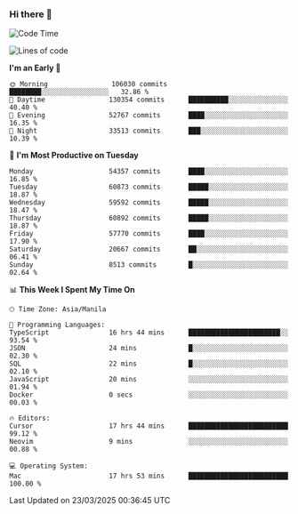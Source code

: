 ### Hi there 👋

<!--START_SECTION:waka-->
![Code Time](http://img.shields.io/badge/Code%20Time-5%2C952%20hrs%2015%20mins-blue)

![Lines of code](https://img.shields.io/badge/From%20Hello%20World%20I%27ve%20Written-122.2%20million%20lines%20of%20code-blue)

**I'm an Early 🐤** 

```text
🌞 Morning                106030 commits      ████████░░░░░░░░░░░░░░░░░   32.86 % 
🌆 Daytime                130354 commits      ██████████░░░░░░░░░░░░░░░   40.40 % 
🌃 Evening                52767 commits       ████░░░░░░░░░░░░░░░░░░░░░   16.35 % 
🌙 Night                  33513 commits       ███░░░░░░░░░░░░░░░░░░░░░░   10.39 % 
```
📅 **I'm Most Productive on Tuesday** 

```text
Monday                   54357 commits       ████░░░░░░░░░░░░░░░░░░░░░   16.85 % 
Tuesday                  60873 commits       █████░░░░░░░░░░░░░░░░░░░░   18.87 % 
Wednesday                59592 commits       █████░░░░░░░░░░░░░░░░░░░░   18.47 % 
Thursday                 60892 commits       █████░░░░░░░░░░░░░░░░░░░░   18.87 % 
Friday                   57770 commits       ████░░░░░░░░░░░░░░░░░░░░░   17.90 % 
Saturday                 20667 commits       ██░░░░░░░░░░░░░░░░░░░░░░░   06.41 % 
Sunday                   8513 commits        █░░░░░░░░░░░░░░░░░░░░░░░░   02.64 % 
```


📊 **This Week I Spent My Time On** 

```text
🕑︎ Time Zone: Asia/Manila

💬 Programming Languages: 
TypeScript               16 hrs 44 mins      ███████████████████████░░   93.54 % 
JSON                     24 mins             █░░░░░░░░░░░░░░░░░░░░░░░░   02.30 % 
SQL                      22 mins             █░░░░░░░░░░░░░░░░░░░░░░░░   02.10 % 
JavaScript               20 mins             ░░░░░░░░░░░░░░░░░░░░░░░░░   01.94 % 
Docker                   0 secs              ░░░░░░░░░░░░░░░░░░░░░░░░░   00.03 % 

🔥 Editors: 
Cursor                   17 hrs 44 mins      █████████████████████████   99.12 % 
Neovim                   9 mins              ░░░░░░░░░░░░░░░░░░░░░░░░░   00.88 % 

💻 Operating System: 
Mac                      17 hrs 53 mins      █████████████████████████   100.00 % 
```


 Last Updated on 23/03/2025 00:36:45 UTC
<!--END_SECTION:waka-->


<!--
**rad182/rad182** is a ✨ _special_ ✨ repository because its `README.md` (this file) appears on your GitHub profile.

Here are some ideas to get you started:

- 🔭 I’m currently working on ...
- 🌱 I’m currently learning ...
- 👯 I’m looking to collaborate on ...
- 🤔 I’m looking for help with ...
- 💬 Ask me about ...
- 📫 How to reach me: ...
- 😄 Pronouns: ...
- ⚡ Fun fact: ...
-->
